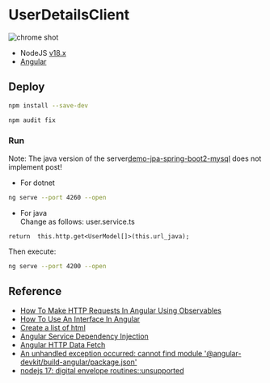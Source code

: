 # UserDetailsClient
![chrome shot](https://gitee.com/xiaobin80/cnblogs/raw/master/images/UserDetailsClient-static.png)

- NodeJS [v18.x](https://nodejs.org/dist/latest-v18.x/)
- [Angular](https://tdtc-hrb.github.io/cnblogs/post/js-angular-app/)


## Deploy
```bash
npm install --save-dev
```

```bash
npm audit fix
```

### Run
Note: The java version of the server[demo-jpa-spring-boot2-mysql](https://github.com/xiaobin80/demo-jpa-spring-boot2-mysql) does not implement post!

- For dotnet
```bash
ng serve --port 4260 --open
```
- For java    
Change as follows: user.service.ts
```
return  this.http.get<UserModel[]>(this.url_java);
```
Then execute:    
```bash
ng serve --port 4200 --open
```


## Reference
- [How To Make HTTP Requests In Angular Using Observables](https://vegibit.com/how-to-make-http-requests-in-angular-using-observables)
- [How To Use An Interface In Angular](https://vegibit.com/how-to-use-an-interface-in-angular/)
- [Create a list of html](https://vegibit.com/angular-styles-vs-styleurls/)
- [Angular Service Dependency Injection](https://vegibit.com/angular-service-dependency-injection/)
- [Angular HTTP Data Fetch](https://errorsea.com/angular-http-data-fetch/)
- [An unhandled exception occurred: cannot find module '@angular-devkit/build-angular/package.json'](https://quizdeveloper.com/faq/resolved-an-unhandled-exception-occurred-cannot-find-module-angular-devkitb-aid62)
- [nodejs 17: digital envelope routines::unsupported](https://github.com/webpack/webpack/issues/14532)
